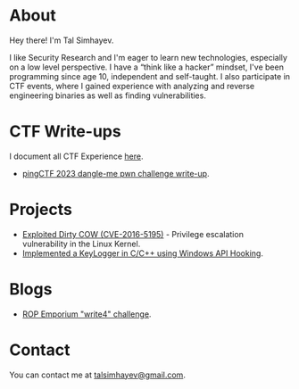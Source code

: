 # About

Hey there! I'm Tal Simhayev.

I like Security Research and I'm eager to learn new technologies, especially on a low level perspective. 
I have a “think like a hacker” mindset, I've been programming since age 10, independent and self-taught.
I also participate in CTF events, where I gained experience with analyzing and reverse engineering binaries as well as finding vulnerabilities.

# CTF Write-ups
I document all CTF Experience [here](https://github.com/talsim/CTFs).
* [pingCTF 2023 dangle-me pwn challenge write-up](https://github.com/talsim/CTFs/tree/main/pingCTF-2023/dangle_me).


# Projects

* [Exploited Dirty COW (CVE-2016-5195)](https://github.com/talsim/root-dirtyc0w) - Privilege escalation vulnerability in the Linux Kernel.  
* [Implemented a KeyLogger in C/C++ using Windows API Hooking](https://github.com/talsim/Keylogger).

# Blogs

* [ROP Emporium "write4" challenge](https://thehackerlife.medium.com/rop-emporium-write4-challenge-writeup-64-bit-updated-2020-742eab2722ec).

# Contact

You can contact me at [talsimhayev@gmail.com](mailto:talsimhayev@gmail.com).
